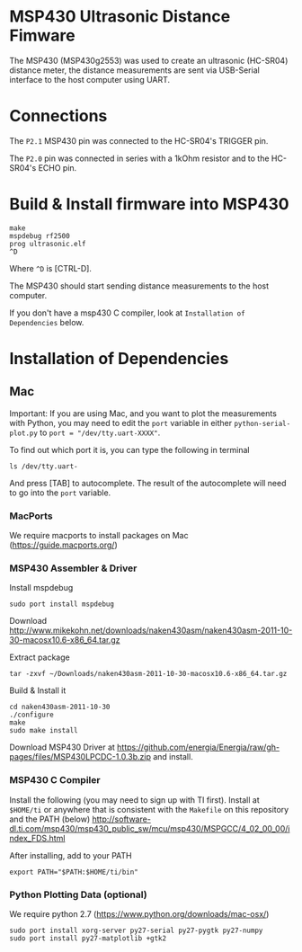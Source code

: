 # MSP430 Ultrasonic Distance Fimware

The MSP430 (MSP430g2553) was used to create an ultrasonic (HC-SR04) distance meter, the distance measurements are sent via USB-Serial interface to the host computer using UART. 

# Connections

The `P2.1` MSP430 pin was connected to the HC-SR04's TRIGGER pin.

The `P2.0` pin was connected in series with a 1kOhm resistor and to the HC-SR04's ECHO pin.

# Build & Install firmware into MSP430

```
make
mspdebug rf2500
prog ultrasonic.elf
^D
```
Where `^D` is [CTRL-D].

The MSP430 should start sending distance measurements to the host computer.

If you don't have a msp430 C compiler, look at `Installation of Dependencies` below.

# Installation of Dependencies

## Mac

Important: If you are using Mac, and you want to plot the measurements with Python, you may need to edit the `port` variable in either `python-serial-plot.py` to `port = "/dev/tty.uart-XXXX"`. 

To find out which port it is, you can type the following in terminal
```
ls /dev/tty.uart-
```
And press [TAB] to autocomplete. The result of the autocomplete will need to go into the `port` variable.



### MacPorts
We require macports to install packages on Mac (https://guide.macports.org/)

### MSP430 Assembler & Driver

Install mspdebug
```
sudo port install mspdebug
```

Download http://www.mikekohn.net/downloads/naken430asm/naken430asm-2011-10-30-macosx10.6-x86_64.tar.gz

Extract package
```
tar -zxvf ~/Downloads/naken430asm-2011-10-30-macosx10.6-x86_64.tar.gz
```
Build & Install it
```
cd naken430asm-2011-10-30
./configure
make
sudo make install
```

Download MSP430 Driver at https://github.com/energia/Energia/raw/gh-pages/files/MSP430LPCDC-1.0.3b.zip
and install.

### MSP430 C Compiler

Install the following (you may need to sign up with TI first). Install at `$HOME/ti` or anywhere that is consistent with the `Makefile` on this repository and the PATH (below)
http://software-dl.ti.com/msp430/msp430_public_sw/mcu/msp430/MSPGCC/4_02_00_00/index_FDS.html

After installing, add to your PATH
```
export PATH="$PATH:$HOME/ti/bin"
```
### Python Plotting Data (optional)

We require python 2.7 (https://www.python.org/downloads/mac-osx/)

```
sudo port install xorg-server py27-serial py27-pygtk py27-numpy
sudo port install py27-matplotlib +gtk2
```
